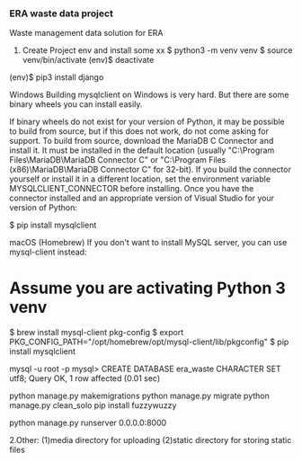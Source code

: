 ### ERA waste data project
Waste management data solution for ERA

1. Create Project env and install some xx
$ python3 -m venv venv
$ source venv/bin/activate
(env)$ deactivate

(env)$ pip3 install django

Windows
Building mysqlclient on Windows is very hard. But there are some binary wheels you can install easily.

If binary wheels do not exist for your version of Python, it may be possible to build from source, but if this does not work, do not come asking for support. To build from source, download the MariaDB C Connector and install it. It must be installed in the default location (usually "C:\Program Files\MariaDB\MariaDB Connector C" or "C:\Program Files (x86)\MariaDB\MariaDB Connector C" for 32-bit). If you build the connector yourself or install it in a different location, set the environment variable MYSQLCLIENT_CONNECTOR before installing. Once you have the connector installed and an appropriate version of Visual Studio for your version of Python:

$ pip install mysqlclient

macOS (Homebrew)
If you don't want to install MySQL server, you can use mysql-client instead:
# Assume you are activating Python 3 venv
$ brew install mysql-client pkg-config
$ export PKG_CONFIG_PATH="/opt/homebrew/opt/mysql-client/lib/pkgconfig"
$ pip install mysqlclient


mysql -u root -p
mysql> CREATE DATABASE era_waste CHARACTER SET utf8;
Query OK, 1 row affected (0.01 sec)

python manage.py makemigrations
python manage.py migrate
python manage.py clean_solo
pip install fuzzywuzzy

python manage.py runserver 0.0.0.0:8000


2.Other:
(1)media directory for uploading
(2)static directory for storing static files


